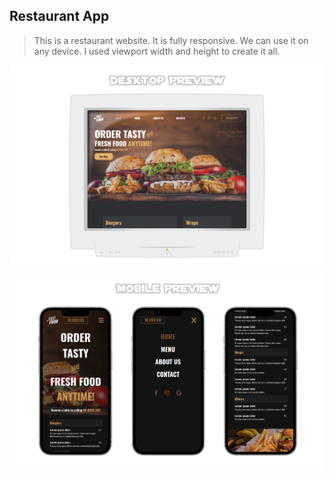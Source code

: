 ## Restaurant App

> This is a restaurant website. It is fully responsive. We can use it on any device.
> I used viewport width and height to create it all.

![Preview about website](https://raw.githubusercontent.com/megaseves/restaurant-react/main/demo/desktopView.png)



![Preview about website](https://raw.githubusercontent.com/megaseves/restaurant-react/main/demo/mobileView.png)
